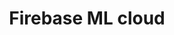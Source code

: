 ---
layout: post
title: Firebase ML cloud   
meta: Machine Learning
source: http://www.ebook.com/about
category: blog
tags:
- Firebase
- Machine Learning
description: Testing Firebase cloud machine learning for fun
---